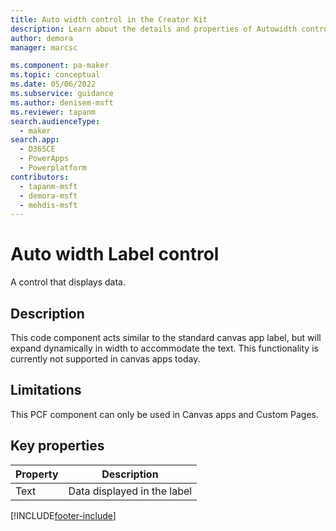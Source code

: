 ```yaml
---
title: Auto width control in the Creator Kit
description: Learn about the details and properties of Autowidth control in the Creator Kit.
author: demora
manager: marcsc

ms.component: pa-maker
ms.topic: conceptual
ms.date: 05/06/2022
ms.subservice: guidance
ms.author: denisem-msft
ms.reviewer: tapanm
search.audienceType: 
  - maker
search.app: 
  - D365CE
  - PowerApps
  - Powerplatform
contributors:
  - tapanm-msft
  - demora-msft
  - mehdis-msft
---
```

# Auto width Label control

A control that displays data.

## Description
This code component acts similar to the standard canvas app label, but will expand dynamically in width to accommodate the text. This functionality is currently not supported in canvas apps today.

## Limitations
This PCF component can only be used in Canvas apps and Custom Pages.

## Key properties

| Property | Description |
| -------- | ----------- |
| Text | Data displayed in the label |

[!INCLUDE[footer-include](../../includes/footer-banner.md)]